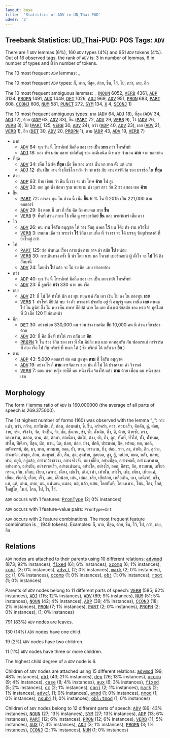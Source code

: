 ```yaml
---
layout: base
title:  'Statistics of ADV in UD_Thai-PUD'
udver: '2'
---
```


## Treebank Statistics: UD_Thai-PUD: POS Tags: `ADV`

There are 1 `ADV` lemmas (6%), 160 `ADV` types (4%) and 951 `ADV` tokens (4%).
Out of 16 observed tags, the rank of `ADV` is: 3 in number of lemmas, 6 in number of types and 8 in number of tokens.

The 10 most frequent `ADV` lemmas: _

The 10 most frequent `ADV` types:  ก็, มาก, ที่สุด, ด้วย, ขึ้น, ไว้, ไป, กว่า, เลย, อีก

The 10 most frequent ambiguous lemmas: _ (<tt><a href="th_pud-pos-NOUN.html">NOUN</a></tt> 6052, <tt><a href="th_pud-pos-VERB.html">VERB</a></tt> 4361, <tt><a href="th_pud-pos-ADP.html">ADP</a></tt> 3134, <tt><a href="th_pud-pos-PROPN.html">PROPN</a></tt> 1491, <tt><a href="th_pud-pos-AUX.html">AUX</a></tt> 1449, <tt><a href="th_pud-pos-DET.html">DET</a></tt> 1026, <tt><a href="th_pud-pos-ADJ.html">ADJ</a></tt> 969, <tt><a href="th_pud-pos-ADV.html">ADV</a></tt> 951, <tt><a href="th_pud-pos-PRON.html">PRON</a></tt> 683, <tt><a href="th_pud-pos-PART.html">PART</a></tt> 608, <tt><a href="th_pud-pos-CCONJ.html">CCONJ</a></tt> 606, <tt><a href="th_pud-pos-NUM.html">NUM</a></tt> 581, <tt><a href="th_pud-pos-PUNCT.html">PUNCT</a></tt> 272, <tt><a href="th_pud-pos-SYM.html">SYM</a></tt> 134, <tt><a href="th_pud-pos-X.html">X</a></tt> 4, <tt><a href="th_pud-pos-SCONJ.html">SCONJ</a></tt> 1)

The 10 most frequent ambiguous types:  มาก (<tt><a href="th_pud-pos-ADV.html">ADV</a></tt> 64, <tt><a href="th_pud-pos-ADJ.html">ADJ</a></tt> 18), ที่สุด (<tt><a href="th_pud-pos-ADV.html">ADV</a></tt> 34, <tt><a href="th_pud-pos-ADJ.html">ADJ</a></tt> 12), ด้วย (<tt><a href="th_pud-pos-ADP.html">ADP</a></tt> 63, <tt><a href="th_pud-pos-ADV.html">ADV</a></tt> 33), ขึ้น (<tt><a href="th_pud-pos-PART.html">PART</a></tt> 72, <tt><a href="th_pud-pos-ADV.html">ADV</a></tt> 29, <tt><a href="th_pud-pos-VERB.html">VERB</a></tt> 9), ไว้ (<tt><a href="th_pud-pos-ADV.html">ADV</a></tt> 26, <tt><a href="th_pud-pos-VERB.html">VERB</a></tt> 3), ไป (<tt><a href="th_pud-pos-PART.html">PART</a></tt> 125, <tt><a href="th_pud-pos-VERB.html">VERB</a></tt> 30, <tt><a href="th_pud-pos-ADV.html">ADV</a></tt> 24), กว่า (<tt><a href="th_pud-pos-ADP.html">ADP</a></tt> 40, <tt><a href="th_pud-pos-ADV.html">ADV</a></tt> 23), เลย (<tt><a href="th_pud-pos-ADV.html">ADV</a></tt> 21, <tt><a href="th_pud-pos-VERB.html">VERB</a></tt> 1), อีก (<tt><a href="th_pud-pos-DET.html">DET</a></tt> 30, <tt><a href="th_pud-pos-ADV.html">ADV</a></tt> 20, <tt><a href="th_pud-pos-PROPN.html">PROPN</a></tt> 1), ตาม (<tt><a href="th_pud-pos-ADP.html">ADP</a></tt> 43, <tt><a href="th_pud-pos-ADV.html">ADV</a></tt> 19, <tt><a href="th_pud-pos-VERB.html">VERB</a></tt> 7)


* มาก
  * <tt><a href="th_pud-pos-ADV.html">ADV</a></tt> 64: ทุก วัน นี้ โทรศัพท์ มือถือ ของ เรา เป็น <b>มาก</b> กว่า โทรศัพท์
  * <tt><a href="th_pud-pos-ADJ.html">ADJ</a></tt> 18: กอง ทัพ ผสม หลาย ชาติพันธุ์ ของ อะคีเมนิด มี ทหาร จำนวน <b>มาก</b> จาก บอลข่าน
* ที่สุด
  * <tt><a href="th_pud-pos-ADV.html">ADV</a></tt> 34: เห็น ได้ ชัด <b>ที่สุด</b> เมื่อ ชื่อ ของ ดารา นั้น หา ยาก ตั้ง แต่ แรก
  * <tt><a href="th_pud-pos-ADJ.html">ADJ</a></tt> 12: มัน เป็น งาน ที่ เม็กซิโก หวัง ว่า จะ แข่ง กับ งาน คาร์นิวัล ของ บราซิล ใน <b>ที่สุด</b>
* ด้วย
  * <tt><a href="th_pud-pos-ADP.html">ADP</a></tt> 63: ป้าย เขียน ว่า คืน นี้ เรา จะ ทำ โทษ <b>ด้วย</b> ไฟ สูง
  * <tt><a href="th_pud-pos-ADV.html">ADV</a></tt> 33: เธอ ถูก ตั้ง ข้อหา ฐาน พยายาม ฆ่า บุตร สาว วัย 2 ขวบ ของ เธอ <b>ด้วย</b>
* ขึ้น
  * <tt><a href="th_pud-pos-PART.html">PART</a></tt> 72: การลง ทุน ใน ส่วน นี้ เพิ่ม <b>ขึ้น</b> 6 % ใน ปี 2015 เป็น 221,000 ล้าน ดอลลาร์
  * <tt><a href="th_pud-pos-ADV.html">ADV</a></tt> 29: ถึง ตอน นี้ เขา ก็ เริ่ม คิด ถึง อนาคต มาก <b>ขึ้น</b>
  * <tt><a href="th_pud-pos-VERB.html">VERB</a></tt> 9: พื้นที่ ส่วน กลาง ใช้ เพื่อ ดู พระอาทิตย์ <b>ขึ้น</b> และ พระจันทร์ เต็ม ดวง
* ไว้
  * <tt><a href="th_pud-pos-ADV.html">ADV</a></tt> 26: คน งาน ได้รับ อนุญาต ให้ วาง วัตถุ มงคล <b>ไว้</b> บน โต๊ะ ทำ งาน หรือไม่
  * <tt><a href="th_pud-pos-VERB.html">VERB</a></tt> 3: เรแกน เชื่อ ว่า พระเจ้า <b>ไว้</b> ชีวิต เขา เพื่อ ที่ ว่า เขา จะ ได้ บรรลุ วัตถุประสงค์ ที่ ยิ่งใหญ่ กว่า
* ไป
  * <tt><a href="th_pud-pos-PART.html">PART</a></tt> 125: ข้อ กำหนด เรื่อง การแต่ง กาย อาจ ล้า สมัย <b>ไป</b> หน่อย
  * <tt><a href="th_pud-pos-VERB.html">VERB</a></tt> 30: การเดินทาง ครั้ง นี้ นำ โดย นาย พล โจเซฟ เบอร์กอยน์ ผู้ ตั้งใจ จะ <b>ไป</b> ให้ ถึง อัลบานี
  * <tt><a href="th_pud-pos-ADV.html">ADV</a></tt> 24: โดยทั่ว <b>ไป</b> แล้ว จะ ไม่ ระเบิด แบบ ทำลายล้าง
* กว่า
  * <tt><a href="th_pud-pos-ADP.html">ADP</a></tt> 40: ทุก วัน นี้ โทรศัพท์ มือถือ ของ เรา เป็น มาก <b>กว่า</b> โทรศัพท์
  * <tt><a href="th_pud-pos-ADV.html">ADV</a></tt> 23: มี ลูกเรือ <b>กว่า</b> 330 นาย บน เรือ
* เลย
  * <tt><a href="th_pud-pos-ADV.html">ADV</a></tt> 21: นี่ ไม่ ได้ ทำให้ นัก ลง ทุน หยุด แห่ กัน เอา เงิน ไป ลง ใน กองทุน <b>เลย</b>
  * <tt><a href="th_pud-pos-VERB.html">VERB</a></tt> 1: ฟาโรห์ อียิปต์ พบ ว่า ตัว พระองค์ ประทับ อยู่ ที่ อามูร์รู ตอน เหนือ <b>เลย</b> คาเดช ไป ใน ตูนิป ซึ่ง ไม่ พบ เห็น ทหาร อียิปต์ นาย ใด เลย นับ แต่ รัชสมัย ของ พระเจ้า ทุตโมส ที่ 3 เมื่อ 120 ปี ก่อนหน้า
* อีก
  * <tt><a href="th_pud-pos-DET.html">DET</a></tt> 30: อย่างน้อย 330,000 คน รวม ช่าง เทคนิค <b>อีก</b> 10,000 คน มี ส่วน เกี่ยวข้อง ด้วย
  * <tt><a href="th_pud-pos-ADV.html">ADV</a></tt> 20: นี่ คือ สิ่ง ที่ ทำให้ เรา กลับ มา <b>อีก</b>
  * <tt><a href="th_pud-pos-PROPN.html">PROPN</a></tt> 1: ใน ช่วง ชีวิต ของ เขา ที่ นั่น คิปลิง พบ และ ตกหลุมรัก กับ ฟลอเรนซ์ การ์ราร์ด ที่ ล่อง เรือ ไป กับ ทริกซ์ ที่ ทะเล ใต้ ( ซึ่ง ทริกซ์ ได้ กลับ มา <b>อีก</b> )
* ตาม
  * <tt><a href="th_pud-pos-ADP.html">ADP</a></tt> 43: 5,000 ดอลลาร์ ต่อ คน สูง สุด <b>ตาม</b> ที่ ได้รับ อนุญาต
  * <tt><a href="th_pud-pos-ADV.html">ADV</a></tt> 19: อย่าง ไร ก็ <b>ตาม</b> การจัดการ ของ มัน ก็ ไม่ ได้ ปราศจาก คำ วิจารณ์
  * <tt><a href="th_pud-pos-VERB.html">VERB</a></tt> 7: ตอน แรก หญิง ยาซีดี คน หนึ่ง เริ่ม ร้องไห้ แล้ว <b>ตาม</b> ด้วย เพื่อน คน หนึ่ง ของ เธอ

## Morphology

The form / lemma ratio of `ADV` is 160.000000 (the average of all parts of speech is 269.375000).

The 1st highest number of forms (160) was observed with the lemma “_”: กระแด่ว, กว่า, กว้าง, กะทันหัน, ก็, ก่อน, ก่อนหน้า, ขี้, ขึ้น, คร่ำคร่า, ควร, ความเร็ว, คึกคัก, คู่, ค่อย, ง่าย, จริง, จริงจัง, จัด, จำเป็น, จึง, ชัด, ชัดเจน, ช้า, ซ้ำ, ดั้งเดิม, ดิ่ง, ดี, ด้วย, ด้วยซ้ำ, ตรง, ตระหง่าน, ตลอด, ตาม, ต่อ, ต่อมา, ต่อเนื่อง, ต่อไป, ต่าง, ต่ำ, ถึง, ถูก, ทันที, ทั่วไป, ทั้ง, ทั้งหมด, ทำไม, ทีเดียว, ที่สุด, นัก, นาน, นิด, น้อย, บ่อย, บ้าง, ปกติ, ประมาณ, ผิด, พร้อม, พอ, พอดี, มหัศจรรย์, มัก, มา, มาก, มากมาย, ยอด, ยัง, ยาก, ยาวนาน, ยิ่ง, ย่อม, ราว, ลง, ลำพัง, ลึก, ลุล่วง, ล่วงหน้า, ล่าสุด, ล้วน, สมบูรณ์, สัก, สิ้น, สุด, สุดท้าย, สุดยอด, สูง, สู้, หน่อย, หมด, หลัง, หลาย, ห่าง, อยู่ดี, อยู่แล้ว, อย่างกว้างขวาง, อย่างจริงจัง, อย่างถี่ยิบ, อย่างที่สุด, อย่างพอดี, อย่างมหาศาล, อย่างมาก, อย่างยิ่ง, อย่างรวดเร็ว, อย่างแน่นอน, อย่างใด, อย่างไร, ออก, อิสระ, อีก, ฮวบฮาบ, เกรี้ยวกราด, เกิน, เกือบ, เงียบ, เฉพาะ, เฉียง, เช่นไร, เดิม, เท่า, เท่านั้น, เท่าไร, เพิ่ง, เพียง, เพียงแค่, เยี่ยม, เรียลลี, เรื่อย, เร็ว, เลย, เล็กน้อย, เล่น, เสมอ, เสีย, เสียด้วย, เหลือเกิน, เอง, เอนีเวย์, แข็ง, แค่, แต่, แทน, แทบ, แน่, แน่นอน, แผลง, แม้, แล้ว, แสน, โดยทันที, โดยเฉพาะ, โพ้น, โล่ง, ใกล้, ใหญ่โต, ใหม่, ไกล, ไป, ไร, ไว้.

`ADV` occurs with 1 features: <tt><a href="th_pud-feat-PronType.html">PronType</a></tt> (2; 0% instances)

`ADV` occurs with 1 feature-value pairs: `PronType=Int`

`ADV` occurs with 2 feature combinations.
The most frequent feature combination is `_` (949 tokens).
Examples: ก็, มาก, ที่สุด, ด้วย, ขึ้น, ไว้, ไป, กว่า, เลย, อีก


## Relations

`ADV` nodes are attached to their parents using 10 different relations: <tt><a href="th_pud-dep-advmod.html">advmod</a></tt> (873; 92% instances), <tt><a href="th_pud-dep-fixed.html">fixed</a></tt> (61; 6% instances), <tt><a href="th_pud-dep-xcomp.html">xcomp</a></tt> (6; 1% instances), <tt><a href="th_pud-dep-conj.html">conj</a></tt> (3; 0% instances), <tt><a href="th_pud-dep-advcl.html">advcl</a></tt> (2; 0% instances), <tt><a href="th_pud-dep-mark.html">mark</a></tt> (2; 0% instances), <tt><a href="th_pud-dep-cc.html">cc</a></tt> (1; 0% instances), <tt><a href="th_pud-dep-ccomp.html">ccomp</a></tt> (1; 0% instances), <tt><a href="th_pud-dep-obj.html">obj</a></tt> (1; 0% instances), <tt><a href="th_pud-dep-root.html">root</a></tt> (1; 0% instances)

Parents of `ADV` nodes belong to 11 different parts of speech: <tt><a href="th_pud-pos-VERB.html">VERB</a></tt> (585; 62% instances), <tt><a href="th_pud-pos-ADJ.html">ADJ</a></tt> (115; 12% instances), <tt><a href="th_pud-pos-ADV.html">ADV</a></tt> (89; 9% instances), <tt><a href="th_pud-pos-NUM.html">NUM</a></tt> (51; 5% instances), <tt><a href="th_pud-pos-NOUN.html">NOUN</a></tt> (42; 4% instances), <tt><a href="th_pud-pos-ADP.html">ADP</a></tt> (39; 4% instances), <tt><a href="th_pud-pos-CCONJ.html">CCONJ</a></tt> (18; 2% instances), <tt><a href="th_pud-pos-PRON.html">PRON</a></tt> (7; 1% instances), <tt><a href="th_pud-pos-PART.html">PART</a></tt> (2; 0% instances), <tt><a href="th_pud-pos-PROPN.html">PROPN</a></tt> (2; 0% instances),  (1; 0% instances)

791 (83%) `ADV` nodes are leaves.

130 (14%) `ADV` nodes have one child.

19 (2%) `ADV` nodes have two children.

11 (1%) `ADV` nodes have three or more children.

The highest child degree of a `ADV` node is 6.

Children of `ADV` nodes are attached using 15 different relations: <tt><a href="th_pud-dep-advmod.html">advmod</a></tt> (99; 48% instances), <tt><a href="th_pud-dep-obl.html">obl</a></tt> (43; 21% instances), <tt><a href="th_pud-dep-dep.html">dep</a></tt> (26; 13% instances), <tt><a href="th_pud-dep-xcomp.html">xcomp</a></tt> (9; 4% instances), <tt><a href="th_pud-dep-case.html">case</a></tt> (8; 4% instances), <tt><a href="th_pud-dep-aux.html">aux</a></tt> (6; 3% instances), <tt><a href="th_pud-dep-fixed.html">fixed</a></tt> (5; 2% instances), <tt><a href="th_pud-dep-cc.html">cc</a></tt> (2; 1% instances), <tt><a href="th_pud-dep-conj.html">conj</a></tt> (2; 1% instances), <tt><a href="th_pud-dep-mark.html">mark</a></tt> (2; 1% instances), <tt><a href="th_pud-dep-advcl.html">advcl</a></tt> (1; 0% instances), <tt><a href="th_pud-dep-amod.html">amod</a></tt> (1; 0% instances), <tt><a href="th_pud-dep-nmod.html">nmod</a></tt> (1; 0% instances), <tt><a href="th_pud-dep-nsubj.html">nsubj</a></tt> (1; 0% instances), <tt><a href="th_pud-dep-obl-tmod.html">obl:tmod</a></tt> (1; 0% instances)

Children of `ADV` nodes belong to 12 different parts of speech: <tt><a href="th_pud-pos-ADV.html">ADV</a></tt> (89; 43% instances), <tt><a href="th_pud-pos-NOUN.html">NOUN</a></tt> (27; 13% instances), <tt><a href="th_pud-pos-SYM.html">SYM</a></tt> (27; 13% instances), <tt><a href="th_pud-pos-ADP.html">ADP</a></tt> (13; 6% instances), <tt><a href="th_pud-pos-PART.html">PART</a></tt> (12; 6% instances), <tt><a href="th_pud-pos-PRON.html">PRON</a></tt> (12; 6% instances), <tt><a href="th_pud-pos-VERB.html">VERB</a></tt> (11; 5% instances), <tt><a href="th_pud-pos-AUX.html">AUX</a></tt> (7; 3% instances), <tt><a href="th_pud-pos-ADJ.html">ADJ</a></tt> (3; 1% instances), <tt><a href="th_pud-pos-PROPN.html">PROPN</a></tt> (3; 1% instances), <tt><a href="th_pud-pos-CCONJ.html">CCONJ</a></tt> (2; 1% instances), <tt><a href="th_pud-pos-NUM.html">NUM</a></tt> (1; 0% instances)

